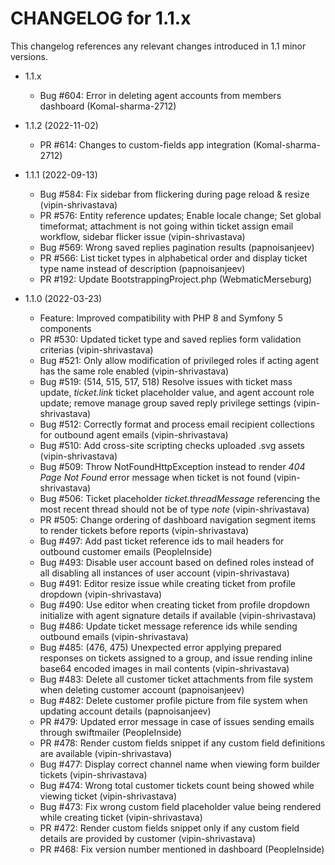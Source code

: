 CHANGELOG for 1.1.x
===================

This changelog references any relevant changes introduced in 1.1 minor versions.

* 1.1.x
    * Bug #604: Error in deleting agent accounts from members dashboard (Komal-sharma-2712)

* 1.1.2 (2022-11-02)
    * PR #614: Changes to custom-fields app integration (Komal-sharma-2712)

* 1.1.1 (2022-09-13)
    * Bug #584: Fix sidebar from flickering during page reload & resize (vipin-shrivastava)
    * PR #576: Entity reference updates; Enable locale change; Set global timeformat; attachment is not going within ticket assign email workflow, sidebar flicker issue (vipin-shrivastava)
    * Bug #569: Wrong saved replies pagination results (papnoisanjeev)
    * PR #566: List ticket types in alphabetical order and display ticket type name instead of description (papnoisanjeev)
    * PR #192: Update BootstrappingProject.php (WebmaticMerseburg)

* 1.1.0 (2022-03-23)
    * Feature: Improved compatibility with PHP 8 and Symfony 5 components
    * PR #530: Updated ticket type and saved replies form validation criterias (vipin-shrivastava)
    * Bug #521: Only allow modification of privileged roles if acting agent has the same role enabled (vipin-shrivastava)
    * Bug #519: (514, 515, 517, 518) Resolve issues with ticket mass update, *ticket.link* ticket placeholder value, and agent account role update; remove manage group saved reply privilege settings (vipin-shrivastava)
    * Bug #512: Correctly format and process email recipient collections for outbound agent emails (vipin-shrivastava)
    * Bug #510: Add cross-site scripting checks uploaded .svg assets (vipin-shrivastava)
    * Bug #509: Throw NotFoundHttpException instead to render *404 Page Not Found* error message when ticket is not found (vipin-shrivastava)
    * Bug #506: Ticket placeholder *ticket.threadMessage* referencing the most recent thread should not be of type *note* (vipin-shrivastava)
    * PR #505: Change ordering of dashboard navigation segment items to render tickets before reports (vipin-shrivastava)
    * Bug #497: Add past ticket reference ids to mail headers for outbound customer emails (PeopleInside)
    * Bug #493: Disable user account based on defined roles instead of all disabling all instances of user account (vipin-shrivastava)
    * Bug #491: Editor resize issue while creating ticket from profile dropdown (vipin-shrivastava)
    * Bug #490: Use editor when creating ticket from profile dropdown initialize with agent signature details if available (vipin-shrivastava)
    * Bug #486: Update ticket message reference ids while sending outbound emails (vipin-shrivastava)
    * Bug #485: (476, 475) Unexpected error applying prepared responses on tickets assigned to a group, and issue rending inline base64 encoded images in mail contents (vipin-shrivastava)
    * Bug #483: Delete all customer ticket attachments from file system when deleting customer account (papnoisanjeev)
    * Bug #482: Delete customer profile picture from file system when updating account details (papnoisanjeev)
    * PR #479: Updated error message in case of issues sending emails through swiftmailer (PeopleInside)
    * PR #478: Render custom fields snippet if any custom field definitions are available (vipin-shrivastava)
    * Bug #477: Display correct channel name when viewing form builder tickets (vipin-shrivastava)
    * Bug #474: Wrong total customer tickets count being showed while viewing ticket (vipin-shrivastava)
    * Bug #473: Fix wrong custom field placeholder value being rendered while creating ticket (vipin-shrivastava)
    * PR #472: Render custom fields snippet only if any custom field details are provided by customer (vipin-shrivastava)
    * PR #468: Fix version number mentioned in dashboard (PeopleInside)
